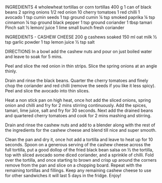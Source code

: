INGREDIENTS
 4 wholewheat tortillas or corn tortillas 
 400 g 1 can of black beans
 2 spring onions
 1/2 red onion
 10 cherry tomatoes
 1 red chilli
 1 avocado
 1 tsp cumin seeds
 1 tsp ground cumin
 ¼ tsp smoked paprika
 ¼ tsp cinnamon
 ¼ tsp ground black pepper
 1 tsp ground coriander
 1 tbsp tamari
 Pinch salt
 ½ lemon/ juice 1 lime
 small bunch fresh coriander
 
INGREDIENTS - CASHEW CHEESE
 200 g cashews soaked 
 150 ml oat milk
 ½ tsp garlic powder
 1 tsp lemon juice
 ½ tsp salt
 
DIRECTIONS
In a bowl add the cashew nuts and pour on just boiled water and leave to soak for 5 mins.

Peel and slice the red onion in thin strips. Slice the spring onions at an angle thinly. 

Drain and rinse the black beans. Quarter the cherry tomatoes and finely chop the coriander 
and red chilli (remove the seeds if you like it less spicy). Peel and slice the avocado into thin slices. 

Heat a non stick pan on high heat, once hot add the sliced onions, spring onion and chilli and fry for 2 
mins stirring continuously. Add the spices, tamari, lime juice, salt and fry for 30 seconds. Next add the 
drained beans and quartered cherry tomatoes and cook for 2 mins mashing and stirring. 

Drain and rinse the cashew nuts and add to a blender along with the rest of the ingredients for the cashew 
cheese and blend till nice and super smooth.

Clean the pan and dry it, once hot add a tortilla and leave to heat up for 10 seconds. Spoon on a generous
serving of the cashew cheese across the full tortilla, put a good dollop of the fried black bean salsa on
½ the tortilla, top with sliced avocado some diced coriander, and a sprinkle of chilli. Fold over the 
tortilla, and once starting to brown and crisp up around the corners remove from the pan and slice on a 
chopping board. Repeat with the remaining tortillas and fillings. Keep any remaining cashew cheese to use 
for other sandwiches it will last 5 days in the fridge. Enjoy!
